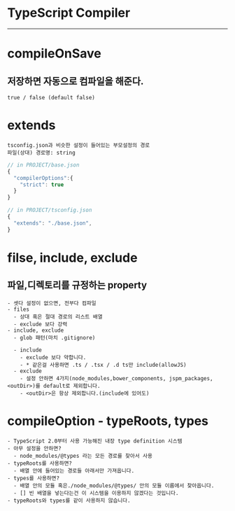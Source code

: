 # TypeScript Compiler

---
# compileOnSave
## 저장하면 자동으로 컴파일을 해준다.

```plaintext
true / false (default false)
```

# extends

```plaintext
tsconfig.json과 비슷한 설정이 들어있는 부모설정의 경로
파일(상대) 경로명: string

```
```ts
// in PROJECT/base.json
{
  "compilerOptions":{
    "strict": true
  }
}

// in PROJECT/tsconfig.json
{
  "extends": "./base.json",
}
```

# filse, include, exclude

## 파일,디렉토리를 규정하는 property


```plaintext
- 셋다 설정이 없으면, 전부다 컴파일
- files
  - 상대 혹은 절대 경로의 리스트 배열
  - exclude 보다 강력
- include, exclude
  - glob 패턴(마치 .gitignore)

  - include
    - exclude 보다 약합니다.
    - * 같은걸 사용하면 .ts / .tsx / .d ts만 include(allowJS)
  - exclude
    - 설정 안하면 4가지(node_modules,bower_components, jspm_packages, <outDir>)를 default로 제외합니다.
    - <outDir>은 항상 제외합니다.(include에 있어도)
```


# compileOption - typeRoots, types

```plaintext
- TypeScript 2.0부터 사용 가능해진 내장 type definition 시스템
- 아무 설정을 안하면?
  - node_modules/@types 라는 모든 경로를 찾아서 사용
- typeRoots를 사용하면?
  - 배열 안에 들어있는 경로들 아래서만 가져옵니다.
- types를 사용하면?
  - 배열 안의 모듈 혹은./node_modules/@types/ 안의 모듈 이름에서 찾아옵니다.
  - [] 빈 배열을 넣는다는건 이 시스템을 이용하지 않겠다는 것입니다.
- typeRoots와 types를 같이 사용하지 않습니다.
```
